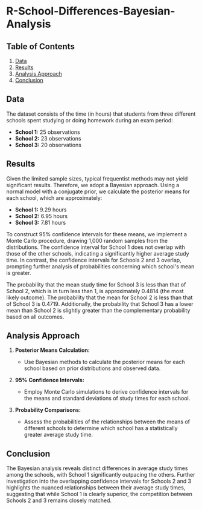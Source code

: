 # R-School-Differences-Bayesian-Analysis

## Table of Contents 
1. [Data](#data)
2. [Results](#results)
3. [Analysis Approach](#analysis-approach)
4. [Conclusion](#conclusion)

## Data
The dataset consists of the time (in hours) that students from three different schools spent studying or doing homework during an exam period:
- **School 1:** 25 observations
- **School 2:** 23 observations
- **School 3:** 20 observations

## Results
Given the limited sample sizes, typical frequentist methods may not yield significant results. Therefore, we adopt a Bayesian approach. Using a normal model with a conjugate prior, we calculate the posterior means for each school, which are approximately:
- **School 1:** 9.29 hours
- **School 2:** 6.95 hours
- **School 3:** 7.81 hours

To construct 95% confidence intervals for these means, we implement a Monte Carlo procedure, drawing 1,000 random samples from the distributions. The confidence interval for School 1 does not overlap with those of the other schools, indicating a significantly higher average study time. In contrast, the confidence intervals for Schools 2 and 3 overlap, prompting further analysis of probabilities concerning which school's mean is greater.

The probability that the mean study time for School 3 is less than that of School 2, which is in turn less than 1, is approximately 0.4814 (the most likely outcome). The probability that the mean for School 2 is less than that of School 3 is 0.4719. Additionally, the probability that School 3 has a lower mean than School 2 is slightly greater than the complementary probability based on all outcomes.

## Analysis Approach
1. **Posterior Means Calculation:** 
   - Use Bayesian methods to calculate the posterior means for each school based on prior distributions and observed data.

2. **95% Confidence Intervals:**
   - Employ Monte Carlo simulations to derive confidence intervals for the means and standard deviations of study times for each school.

3. **Probability Comparisons:**
   - Assess the probabilities of the relationships between the means of different schools to determine which school has a statistically greater average study time.

## Conclusion
The Bayesian analysis reveals distinct differences in average study times among the schools, with School 1 significantly outpacing the others. Further investigation into the overlapping confidence intervals for Schools 2 and 3 highlights the nuanced relationships between their average study times, suggesting that while School 1 is clearly superior, the competition between Schools 2 and 3 remains closely matched.
